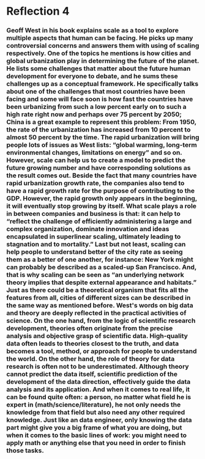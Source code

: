 # Reflection 4

### Geoff West in his book explains scale as a tool to explore multiple aspects that human can be facing. He picks up many controversial concerns and answers them with using of scaling respectively. One of the topics he mentions is how cities and global urbanization play in determining the future of the planet. He lists some challenges that matter about the future human development for everyone to debate, and he sums these challenges up as a conceptual framework. He specifically talks about one of the challenges that most countries have been facing and some will face soon is how fast the countries have been urbanizing from such a low percent early on to such a high rate right now and perhaps over 75 percent by 2050; China is a great example to represent this problem: From 1950, the rate of the urbanization has increased from 10 percent to almost 50 percent by the time. The rapid urbanization will bring people lots of issues as West lists: “global warming, long-term environmental changes, limitations on energy” and so on. However, scale can help us to create a model to predict the future growing number and have corresponding solutions as the result comes out. Beside the fact that many countries have rapid urbanization growth rate, the companies also tend to have a rapid growth rate for the purpose of contributing to the GDP. However, the rapid growth only appears in the beginning, it will eventually stop growing by itself. What scale plays a role in between companies and business is that: it can help to “reflect the challenge of efficiently administering a large and complex organization, dominate innovation and ideas encapsulated in superlinear scaling, ultimately leading to stagnation and to mortality.” Last but not least, scaling can help people to understand better of the city rate as seeing them as a better of one another, for instance: New York might can probably be described as a scaled-up San Francisco. And, that is why scaling can be seen as “an underlying network theory implies that despite external appearance and habitats.” Just as there could be a theoretical organism that fits all the features from all, cities of different sizes can be described in the same way as mentioned before. West's words on big data and theory are deeply reflected in the practical activities of science. On the one hand, from the logic of scientific research development, theories often originate from the precise analysis and objective grasp of scientific data. High-quality data often leads to theories closest to the truth, and data becomes a tool, method, or approach for people to understand the world. On the other hand, the role of theory for data research is often not to be underestimated. Although theory cannot predict the data itself, scientific prediction of the development of the data direction, effectively guide the data analysis and its application. And when it comes to real life, it can be found quite often: a person, no matter what field he is expert in (math/science/literature), he not only needs the knowledge from that field but also need any other required knowledge. Just like an data engineer, only knowing the data part might give you a big frame of what you are doing, but when it comes to the basic lines of work: you might need to apply math or anything else that you need in order to finish those tasks.

